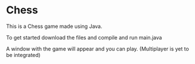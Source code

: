 # Chess

This is a Chess game made using Java.

To get started download the files and compile and run main.java

A window with the game will appear and you can play.
(Multiplayer is yet to be integrated)
